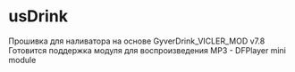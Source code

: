 # usDrink
Прошивка для наливатора на основе GyverDrink_VICLER_MOD v7.8
Готовится поддержка модуля для воспроизведения MP3 - DFPlayer mini module
